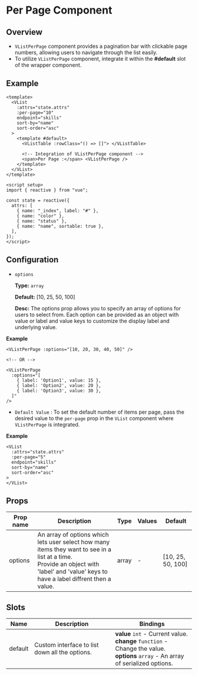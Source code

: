 <script setup>
import PerPage from './per-page.vue';
import PerPageProps from './per-page-props.vue';

</script>

# Per Page Component

## Overview

- `VListPerPage` component provides a pagination bar with clickable page numbers, allowing users to navigate through the list easily.
- To utilize `VListPerPage` component, integrate it within the **#default** slot of the wrapper component.

<PerPage/>

## Example

```vue {13} [app.vue]
<template>
  <VList
    :attrs="state.attrs"
    :per-page="10"
    endpoint="skills"
    sort-by="name"
    sort-order="asc"
  >
    <template #default>
      <VListTable :rowClass="() => []"> </VListTable>

      <!-- Integration of VListPerPage component -->
      <span>Per Page :</span> <VListPerPage />
    </template>
  </VList>
</template>

<script setup>
import { reactive } from "vue";

const state = reactive({
  attrs: [
    { name: "_index", label: "#" },
    { name: "color" },
    { name: "status" },
    { name: "name", sortable: true },
  ],
});
</script>
```

## Configuration

- `options`

  **Type:** `array`

  **Default:** [10, 25, 50, 100]

  **Desc:** The options prop allows you to specify an array of options for users to select from.
  Each option can be provided as an object with value or label and value keys to customize the display label and underlying value.

**Example**

```vue
<VListPerPage :options="[10, 20, 30, 40, 50]" />

<!-- OR -->

<VListPerPage
  :options="[
    { label: 'Option1', value: 15 },
    { label: 'Option2', value: 20 },
    { label: 'Option3', value: 30 },
  ]"
/>
```

- `Default Value` : To set the default number of items per page, pass the desired value to the `per-page` prop in the `VList` component where `VListPerPage` is integrated.

**Example**

```vue {3}
<VList
  :attrs="state.attrs"
  :per-page="5"
  endpoint="skills"
  sort-by="name"
  sort-order="asc"
>
</VList>
```

<PerPageProps />

## Props

| Prop name | Description                                                                                                                                                                               | Type  | Values | Default           |
| --------- | ----------------------------------------------------------------------------------------------------------------------------------------------------------------------------------------- | ----- | ------ | ----------------- |
| options   | An array of options which lets user select how many items they want to see in a list at a time.<br>Provide an object with 'label' and 'value' keys to have a label diffrent then a value. | array | -      | [10, 25, 50, 100] |

## Slots

| Name    | Description                                    | Bindings                                                                                                                               |
| ------- | ---------------------------------------------- | -------------------------------------------------------------------------------------------------------------------------------------- |
| default | Custom interface to list down all the options. | **value** `int` - Current value.<br>**change** `function` - Change the value.<br>**options** `array` - An array of serialized options. |
